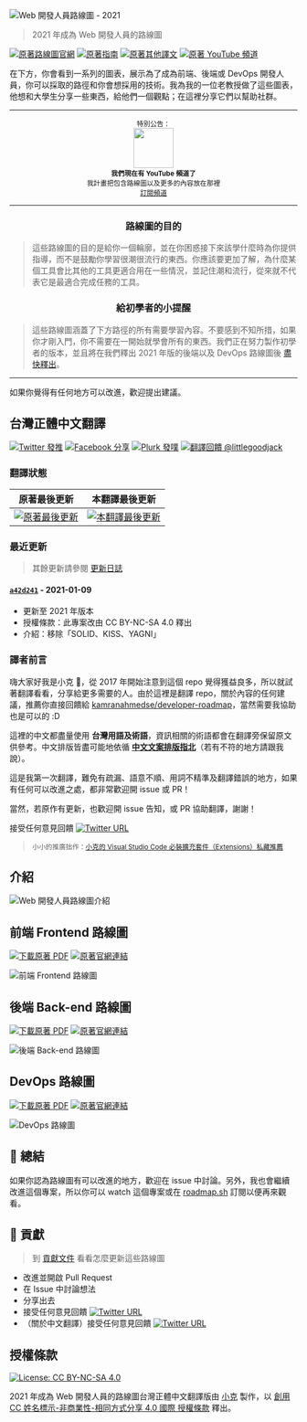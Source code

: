 ![Web 開發人員路線圖 - 2021](https://i.imgur.com/4u3LK4j.png)

> 2021 年成為 Web 開發人員的路線圖

[![原著路線圖官網](https://img.shields.io/badge/-%E5%8E%9F%E8%91%97%E8%B7%AF%E7%B7%9A%E5%9C%96%E5%AE%98%E7%B6%B2%20-0a0a0a.svg?style=flat&colorA=0a0a0a)](http://roadmap.sh)
[![原著指南](https://img.shields.io/badge/-%E5%8E%9F%E8%91%97%E6%8C%87%E5%8D%97-0a0a0a.svg?style=flat&colorA=0a0a0a)](http://roadmap.sh/guides)
[![原著其他譯文](https://img.shields.io/badge/-%E5%8E%9F%E8%91%97%E5%85%B6%E4%BB%96%E8%AD%AF%E6%96%87-0a0a0a.svg?style=flat&colorA=0a0a0a)](./translations)
[![原著 YouTube 頻道](https://img.shields.io/badge/%E2%9D%A4-%E5%8E%9F%E8%91%97%20YouTube%20%E9%A0%BB%E9%81%93-0a0a0a.svg?style=flat&colorA=0a0a0a)](https://www.youtube.com/channel/UCA0H2KIWgWTwpTFjSxp0now?sub_confirmation=1)

在下方，你會看到一系列的圖表，展示為了成為前端、後端或 DevOps 開發人員，你可以採取的路徑和你會想採用的技術。我為我的一位老教授做了這些圖表，他想和大學生分享一些東西，給他們一個觀點；在這裡分享它們以幫助社群。

***

<p align="center">
  <sup>特別公告：</sup>
  <br>
  <a href="https://www.youtube.com/channel/UCA0H2KIWgWTwpTFjSxp0now?sub_confirmation=1">
    <img width="70px" src="https://roadmap.sh/sponsors/youtube.svg">
  </a>
  <br>
  <sub><b>我們現在有 YouTube 頻道了</b></sub>
  <br>
  <sub>我計畫把包含路線圖以及更多的內容放在那裡<br><a href="https://www.youtube.com/channel/UCA0H2KIWgWTwpTFjSxp0now?sub_confirmation=1">訂閱頻道</a></sub>
</p>

***

<h3 align="center"><strong>路線圖的目的</strong></h3>

> 這些路線圖的目的是給你一個輪廓，並在你困惑接下來該學什麼時為你提供指導，而不是鼓勵你學習很潮很流行的東西。你應該要更加了解，為什麼某個工具會比其他的工具更適合用在一些情況，並記住潮和流行，從來就不代表它是最適合完成任務的工具。

<h3 align="center"><strong>給初學者的小提醒</strong></h3>

> 這些路線圖涵蓋了下方路徑的所有需要學習內容。不要感到不知所措，如果你才剛入門，你不需要在一開始就學會所有的東西。我們正在努力製作初學者的版本，並且將在我們釋出 2021 年版的後端以及 DevOps 路線圖後 [盡快釋出](https://roadmap.sh)。

***

如果你覺得有任何地方可以改進，歡迎提出建議。

## 台灣正體中文翻譯

[![Twitter 發推](https://img.shields.io/badge/Twitter-發推-blue.svg)](https://twitter.com/home?status=%E9%96%8B%E7%99%BC%E4%BA%BA%E5%93%A1%E8%B7%AF%E7%B7%9A%E5%9C%96%20by%20%40kamranahmedse%0A%E5%8F%B0%E7%81%A3%E6%AD%A3%E9%AB%94%E4%B8%AD%E6%96%87%E7%BF%BB%E8%AD%AF%20by%20%40littlegoodjack%0Ahttps%3A//github.com/goodjack/developer-roadmap-chinese)
[![Facebook 分享](https://img.shields.io/badge/Facebook-分享-blue.svg)](https://www.facebook.com/sharer/sharer.php?u=https%3A//github.com/goodjack/developer-roadmap-chinese)
[![Plurk 發噗](https://img.shields.io/badge/Plurk-發噗-orange.svg)](http://www.plurk.com/?status=https%3A//github.com/goodjack/developer-roadmap-chinese)
[![翻譯回饋 @littlegoodjack](https://img.shields.io/badge/翻譯回饋-@littlegoodjack-blue.svg)](https://twitter.com/littlegoodjack)

### 翻譯狀態

| 原著最後更新 | 本翻譯最後更新 |
| :--------: | :----------: |
| [![原著最後更新](https://img.shields.io/github/last-commit/kamranahmedse/developer-roadmap.svg?style=for-the-badge)](https://github.com/kamranahmedse/developer-roadmap) | [![本翻譯最後更新](https://img.shields.io/github/last-commit/goodjack/developer-roadmap-chinese.svg?style=for-the-badge)](https://github.com/goodjack/developer-roadmap-chinese)

### 最近更新

> 其餘更新請參閱 [更新日誌](./CHANGELOG.md)

#### [`a42d241`](https://github.com/kamranahmedse/developer-roadmap/tree/a42d24142098760b4eba657be8954b0ab0cc31c9) - 2021-01-09

- 更新至 2021 年版本
- 授權條款：此專案改由 CC BY-NC-SA 4.0 釋出
- 介紹：移除「SOLID、KISS、YAGNI」

### 譯者前言

嗨大家好我是小克 👋，從 2017 年開始注意到這個 repo 覺得獲益良多，所以就試著翻譯看看，分享給更多需要的人。由於這裡是翻譯 repo，關於內容的任何建議，推薦你直接回饋給 [kamranahmedse/developer-roadmap](https://github.com/kamranahmedse/developer-roadmap)，當然需要我協助也是可以的 :D

這裡的中文都盡量使用 **台灣用語及術語**，資訊相關的術語都會在翻譯旁保留原文供參考。中文排版皆盡可能地依循 [**中文文案排版指北**](https://github.com/sparanoid/chinese-copywriting-guidelines)（若有不符的地方請跟我說）。

這是我第一次翻譯，難免有疏漏、語意不順、用詞不精準及翻譯錯誤的地方，如果有任何可以改進之處，都非常歡迎開 issue 或 PR！

當然，若原作有更新，也歡迎開 issue 告知，或 PR 協助翻譯，謝謝！

接受任何意見回饋 [![Twitter URL](https://img.shields.io/twitter/url/https/twitter.com/littlegoodjack.svg?style=social&label=Follow%20@littlegoodjack)](https://twitter.com/littlegoodjack)

> <sub>小小的推廣拙作：[小克的 Visual Studio Code 必裝擴充套件（Extensions）私藏推薦](http://goodjack.blogspot.com/2018/03/visual-studio-code-extensions.html)</sub>

## 介紹

![Web 開發人員路線圖介紹](./chinese-version/img/intro.png)

## 前端 Frontend 路線圖

[![下載原著 PDF](https://img.shields.io/badge/-%E4%B8%8B%E8%BC%89%E5%8E%9F%E8%91%97%20PDF-0a0a0a.svg?style=flat&colorA=0a0a0a)](https://gum.co/frontend-roadmap) [![原著官網連結](https://img.shields.io/badge/-%E5%8E%9F%E8%91%97%E5%AE%98%E7%B6%B2%E9%80%A3%E7%B5%90%20-0a0a0a.svg?style=flat&colorA=0a0a0a)](https://roadmap.sh/frontend)

![前端 Frontend 路線圖](./chinese-version/img/frontend.png)

## 後端 Back-end 路線圖

[![下載原著 PDF](https://img.shields.io/badge/-%E4%B8%8B%E8%BC%89%E5%8E%9F%E8%91%97%20PDF-0a0a0a.svg?style=flat&colorA=0a0a0a)](https://gum.co/backend-roadmap) [![原著官網連結](https://img.shields.io/badge/-%E5%8E%9F%E8%91%97%E5%AE%98%E7%B6%B2%E9%80%A3%E7%B5%90%20-0a0a0a.svg?style=flat&colorA=0a0a0a)](https://roadmap.sh/backend)

![後端 Back-end 路線圖](./chinese-version/img/backend.png)

## DevOps 路線圖

[![下載原著 PDF](https://img.shields.io/badge/-%E4%B8%8B%E8%BC%89%E5%8E%9F%E8%91%97%20PDF-0a0a0a.svg?style=flat&colorA=0a0a0a)](https://gum.co/devops-roadmap) [![原著官網連結](https://img.shields.io/badge/-%E5%8E%9F%E8%91%97%E5%AE%98%E7%B6%B2%E9%80%A3%E7%B5%90%20-0a0a0a.svg?style=flat&colorA=0a0a0a)](https://roadmap.sh/devops)

![DevOps 路線圖](./chinese-version/img/devops.png)

## 🚦 總結

如果你認為路線圖有可以改進的地方，歡迎在 issue 中討論。另外，我也會繼續改進這個專案，所以你可以 watch 這個專案或在 [roadmap.sh](http://roadmap.sh) 訂閱以便再來觀看。

## 🙌 貢獻

> 到 [貢獻文件](./contributing.md) 看看怎麼更新這些路線圖

- 改進並開啟 Pull Request
- 在 Issue 中討論想法
- 分享出去
- 接受任何意見回饋 [![Twitter URL](https://img.shields.io/twitter/url/https/twitter.com/kamranahmedse.svg?style=social&label=Follow%20%40kamranahmedse)](https://twitter.com/kamranahmedse)
- （關於中文翻譯）接受任何意見回饋 [![Twitter URL](https://img.shields.io/twitter/url/https/twitter.com/littlegoodjack.svg?style=social&label=Follow%20@littlegoodjack)](https://twitter.com/littlegoodjack)

## 授權條款

[![License: CC BY-NC-SA 4.0](https://img.shields.io/badge/License-CC%20BY--NC--SA%204.0-green?logo=Creative%20Commons&style=for-the-badge)](https://creativecommons.org/licenses/by-nc-sa/4.0/deed.zh_TW)

<span xmlns:dct="http://purl.org/dc/terms/" property="dct:title">2021 年成為 Web 開發人員的路線圖台灣正體中文翻譯版</span>由 <a xmlns:cc="http://creativecommons.org/ns#" href="https://github.com/goodjack" property="cc:attributionName" rel="cc:attributionURL">小克</a> 製作，以 <a rel="license" href="https://creativecommons.org/licenses/by-nc-sa/4.0/deed.zh_TW">創用 CC 姓名標示-非商業性-相同方式分享 4.0 國際 授權條款</a> 釋出。
